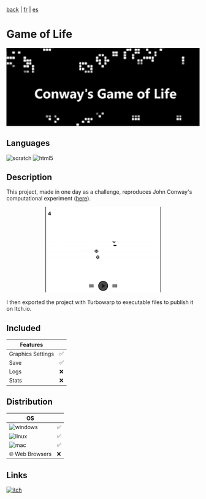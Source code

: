 [back](/translation/en/en.md) | [fr](/translation/fr/game-of-life.md) | [es](/translation/es/game-of-life.md)
  
# Game of Life

<p align="center">
  <img src="/image/game-of-life-logo.png" width="600" alt="Game of Life logo">
</p>

## Languages

<img alt="scratch" src="https://img.shields.io/badge/Scratch-FF6F00?style=for-the-badge&logo=Scratch&logoColor=white"/> <img alt="html5" src="https://img.shields.io/badge/HTML5-E34F26?style=for-the-badge&logo=html5&logoColor=white"/>

## Description
This project, made in one day as a challenge, reproduces John Conway's computational experiment ([here](https://en.wikipedia.org/wiki/Conway%27s_Game_of_Life)).

<p align="center">
  <img src="/image/game-of-life-main-page.png" width="300" alt="game-of-life-main-page">
</p>

I then exported the project with Turbowarp to executable files to publish it on Itch.io.    

## Included

| Features | |
|---------------|---------------|
| Graphics Settings | ✅ |
| Save | ✅ |
| Logs | ❌ |
| Stats | ❌ |

## Distribution

| OS | |
|---------------|---------------|
| <img alt="windows" src="https://img.shields.io/badge/Windows-0078D6?style=for-the-badge&logo=windows&logoColor=white"/> | ✅ |
| <img alt="linux" src="https://img.shields.io/badge/Linux-FCC624?style=for-the-badge&logo=linux&logoColor=black"/> | ✅ |
| <img alt="mac" src="https://img.shields.io/badge/mac%20os-000000?style=for-the-badge&logo=apple&logoColor=white"/> | ✅ |
| 🌐 Web Browsers | ❌ |

## Links

<a target="_blank" href="https://tomyo.itch.io/conways-game-of-life">
      <img alt="itch" src="https://img.shields.io/badge/Itch.io-FA5C5C?style=for-the-badge&logo=itchdotio&logoColor=white">
</a>
